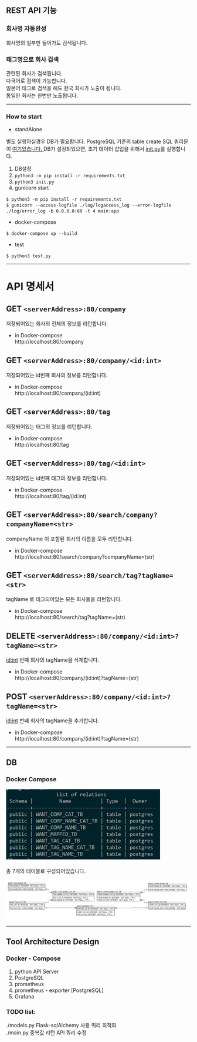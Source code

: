 ## REST API 기능 


### 회사명 자동완성
회사명의 일부만 들어가도 검색됩니다.    

### 태그명으로 회사 검색  

관련된 회사가 검색됩니다.    
다국어로 검색이 가능합니다.    
일본어 태그로 검색을 해도 한국 회사가 노출이 됩니다.    
동일한 회사는 한번만 노출됩니다.      

---

### How to start
* standAlone  

별도 실행하실경우 DB가 필요합니다.
PostgreSQL 기준의 table create SQL 쿼리문이 [ 여기있습니다. ](https://github.com/nanaones/case/blob/master/Batch/Query/InitialQuery.sql)
DB가 설정되었으면, 초기 데이터 삽입을 위해서 [init.py](https://github.com/nanaones/case/blob/master/init.py)를 실행합니다. 

1. DB설정 
2. `python3 -m pip install -r requirements.txt`
3. `python3 init.py`
4. gunicorn start

```shell script
$ python3 -m pip install -r requirements.txt
$ gunicorn --access-logfile ./log/logaccess_log --error-logfile ./log/error_log -b 0.0.0.0:80 -t 4 main:app
```

* docker-compose

```shell script
$ docker-compose up --build
```

* test
```shell script
$ python3 test.py
```


---

# API 명세서

## GET `<serverAddress>:80/company`
저장되어있는 회사의 전체의 정보를 리턴합니다.
- in Docker-compose  
http://localhost:80/company

## GET `<serverAddress>:80/company/<id:int>`
저장되어있는 id번째 회사의 정보를 리턴합니다.
- in Docker-compose  
http://localhost:80/company/(id:int)

## GET `<serverAddress>:80/tag`
저장되어있는 태그의 정보를 리턴합니다.
- in Docker-compose  
http://localhost:80/tag

## GET `<serverAddress>:80/tag/<id:int>`
저장되어있는 id번째 태그의 정보를 리턴합니다.
- in Docker-compose  
http://localhost:80/tag/(id:int)

## GET `<serverAddress>:80/search/company?companyName=<str>`
companyName 이 포함된 회사의 이름을 모두 리턴합니다.
- in Docker-compose  
http://localhost:80/search/company?companyName=(str)

## GET `<serverAddress>:80/search/tag?tagName=<str>`
tagName 로 태그되어있는 모든 회사들을 리턴합니다.
- in Docker-compose  
http://localhost:80/search/tag?tagName=(str)

## DELETE `<serverAddress>:80/company/<id:int>?tagName=<str>`
<id:int> 번째 회사의 tagName을 삭제합니다.
- in Docker-compose  
http://localhost:80/company/(id:int)?tagName=(str)

## POST `<serverAddress>:80/company/<id:int>?tagName=<str>`
<id:int> 번째 회사의 tagName을 추가합니다.  
- in Docker-compose  
http://localhost:80/company/(id:int)?tagName=(str)


---
## DB 

### Docker Compose   
![](/img/table.png)


총 7개의 테이블로 구성되어있습니다.

![](/img/table_detail.png)

---

## Tool Architecture Design

### Docker - Compose

1. python API Server
2. PostgreSQL
3. prometheus
4. prometheus - exporter [PostgreSQL]
5. Grafana

### TODO list:
./models.py Flask-sqlAlchemy 사용 쿼리 최적화  
./main.py   중복값 리턴 API 쿼리 수정
